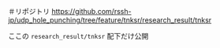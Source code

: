 ＃リポジトリ
https://github.com/rssh-jp/udp_hole_punching/tree/feature/tnksr/research_result/tnksr

ここの `research_result/tnksr` 配下だけ公開
